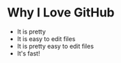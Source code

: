 # Why I Love GitHub

* It is pretty
* It is easy to edit files
* It is pretty easy to edit files
* It's fast!
